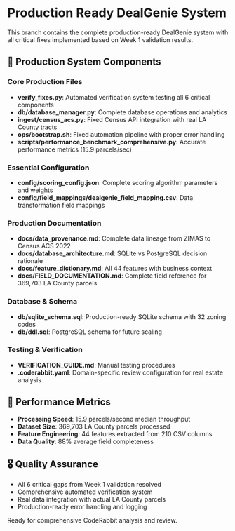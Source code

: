 # Production Ready DealGenie System

This branch contains the complete production-ready DealGenie system with all critical fixes implemented based on Week 1 validation results.

## 🎯 Production System Components

### Core Production Files
- **verify_fixes.py**: Automated verification system testing all 6 critical components
- **db/database_manager.py**: Complete database operations and analytics
- **ingest/census_acs.py**: Fixed Census API integration with real LA County tracts
- **ops/bootstrap.sh**: Fixed automation pipeline with proper error handling
- **scripts/performance_benchmark_comprehensive.py**: Accurate performance metrics (15.9 parcels/sec)

### Essential Configuration
- **config/scoring_config.json**: Complete scoring algorithm parameters and weights
- **config/field_mappings/dealgenie_field_mapping.csv**: Data transformation field mappings

### Production Documentation  
- **docs/data_provenance.md**: Complete data lineage from ZIMAS to Census ACS 2022
- **docs/database_architecture.md**: SQLite vs PostgreSQL decision rationale
- **docs/feature_dictionary.md**: All 44 features with business context
- **docs/FIELD_DOCUMENTATION.md**: Complete field reference for 369,703 LA County parcels

### Database & Schema
- **db/sqlite_schema.sql**: Production-ready SQLite schema with 32 zoning codes
- **db/ddl.sql**: PostgreSQL schema for future scaling

### Testing & Verification
- **VERIFICATION_GUIDE.md**: Manual testing procedures
- **.coderabbit.yaml**: Domain-specific review configuration for real estate analysis

## 🚀 Performance Metrics
- **Processing Speed**: 15.9 parcels/second median throughput
- **Dataset Size**: 369,703 LA County parcels processed
- **Feature Engineering**: 44 features extracted from 210 CSV columns
- **Data Quality**: 88% average field completeness

## 🎖️ Quality Assurance
- All 6 critical gaps from Week 1 validation resolved
- Comprehensive automated verification system
- Real data integration with actual LA County parcels
- Production-ready error handling and logging

Ready for comprehensive CodeRabbit analysis and review.
